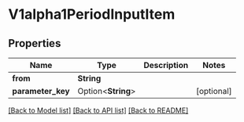 # V1alpha1PeriodInputItem

## Properties

Name | Type | Description | Notes
------------ | ------------- | ------------- | -------------
**from** | **String** |  | 
**parameter_key** | Option<**String**> |  | [optional]

[[Back to Model list]](../README.md#documentation-for-models) [[Back to API list]](../README.md#documentation-for-api-endpoints) [[Back to README]](../README.md)


